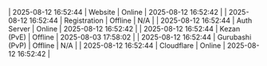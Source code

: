| 2025-08-12 16:52:44 | Website | Online | 2025-08-12 16:52:42 |
| 2025-08-12 16:52:44 | Registration | Offline | N/A |
| 2025-08-12 16:52:44 | Auth Server | Online | 2025-08-12 16:52:42 |
| 2025-08-12 16:52:44 | Kezan (PvE) | Offline | 2025-08-03 17:58:02 |
| 2025-08-12 16:52:44 | Gurubashi (PvP) | Offline | N/A |
| 2025-08-12 16:52:44 | Cloudflare | Online | 2025-08-12 16:52:42 |
